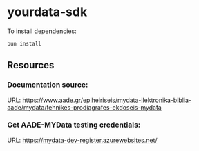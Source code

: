# yourdata-sdk

To install dependencies:

```bash
bun install
```

## Resources

### Documentation source:

URL: https://www.aade.gr/epiheiriseis/mydata-ilektronika-biblia-aade/mydata/tehnikes-prodiagrafes-ekdoseis-mydata

### Get AADE-MYData testing credentials:

URL: https://mydata-dev-register.azurewebsites.net/

